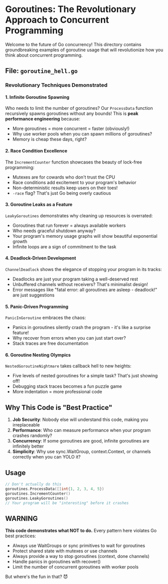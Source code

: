 # Goroutines: The Revolutionary Approach to Concurrent Programming

Welcome to the future of Go concurrency! This directory contains groundbreaking examples of goroutine usage that will revolutionize how you think about concurrent programming.

## File: `goroutine_hell.go`

### Revolutionary Techniques Demonstrated

#### 1. **Infinite Goroutine Spawning**
Who needs to limit the number of goroutines? Our `ProcessData` function recursively spawns goroutines without any bounds! This is **peak performance engineering** because:
- More goroutines = more concurrent = faster (obviously!)
- Why use worker pools when you can spawn millions of goroutines?
- Memory is cheap these days, right?

#### 2. **Race Condition Excellence**
The `IncrementCounter` function showcases the beauty of lock-free programming:
- Mutexes are for cowards who don't trust the CPU
- Race conditions add excitement to your program's behavior
- Non-deterministic results keep users on their toes!
- `-race` flag? That's just Go being overly cautious

#### 3. **Goroutine Leaks as a Feature**
`LeakyGoroutines` demonstrates why cleaning up resources is overrated:
- Goroutines that run forever = always available workers
- Who needs graceful shutdown anyway?
- Your program's memory usage graphs will show beautiful exponential growth
- Infinite loops are a sign of commitment to the task

#### 4. **Deadlock-Driven Development**
`ChannelDeadlock` shows the elegance of stopping your program in its tracks:
- Deadlocks are just your program taking a well-deserved rest
- Unbuffered channels without receivers? That's minimalist design!
- Error messages like "fatal error: all goroutines are asleep - deadlock!" are just suggestions

#### 5. **Panic-Driven Programming**
`PanicInGoroutine` embraces the chaos:
- Panics in goroutines silently crash the program - it's like a surprise feature!
- Why recover from errors when you can just start over?
- Stack traces are free documentation

#### 6. **Goroutine Nesting Olympics**
`NestedGoroutineNightmare` takes callback hell to new heights:
- Five levels of nested goroutines for a simple task? That's just showing off!
- Debugging stack traces becomes a fun puzzle game
- More indentation = more professional code

## Why This Code is "Best Practice"

1. **Job Security**: Nobody else will understand this code, making you irreplaceable
2. **Performance**: Who can measure performance when your program crashes randomly?
3. **Concurrency**: If some goroutines are good, infinite goroutines are infinitely better
4. **Simplicity**: Why use sync.WaitGroup, context.Context, or channels correctly when you can YOLO it?

## Usage

```go
// Don't actually do this
goroutines.ProcessData([]int{1, 2, 3, 4, 5})
goroutines.IncrementCounter()
goroutines.LeakyGoroutines()
// Your program will be "interesting" before it crashes
```

## WARNING

**This code demonstrates what NOT to do.** Every pattern here violates Go best practices:
- Always use WaitGroups or sync primitives to wait for goroutines
- Protect shared state with mutexes or use channels
- Always provide a way to stop goroutines (context, done channels)
- Handle panics in goroutines with recover()
- Limit the number of concurrent goroutines with worker pools

But where's the fun in that? 😈
